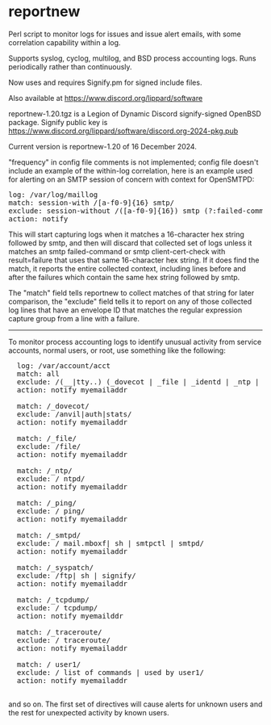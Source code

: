 # reportnew
Perl script to monitor logs for issues and issue alert emails, with some correlation capability within a log.

Supports syslog, cyclog, multilog, and BSD process accounting logs. Runs periodically rather than continuously.

Now uses and requires Signify.pm for signed include files.

Also available at https://www.discord.org/lippard/software

reportnew-1.20.tgz is a Legion of Dynamic Discord signify-signed OpenBSD package. Signify public key is https://www.discord.org/lippard/software/discord.org-2024-pkg.pub

Current version is reportnew-1.20 of 16 December 2024.

"frequency" in config file comments is not implemented; config file doesn't include an example of
the within-log correlation, here is an example used for alerting on an SMTP session of concern with
context for OpenSMTPD:

<PRE>
log: /var/log/maillog
match: session-with /[a-f0-9]{16} smtp/
exclude: session-without /([a-f0-9]{16}) smtp (?:failed-command|client-cert-check result="failure")/
action: notify <emailaddress>
</PRE>

This will start capturing logs when it matches a 16-character hex string followed by smtp, and then will
discard that collected set of logs unless it matches an smtp failed-command or smtp client-cert-check with
result=failure that uses that same 16-character hex string. If it does find the match, it reports the entire
collected context, including lines before and after the failures which contain the same hex string followed
by smtp.

The "match" field tells reportnew to collect matches of that string for later comparison, the "exclude"
field tells it to report on any of those collected log lines that have an envelope ID that matches the
regular expression capture group from a line with a failure.
  
---
  
To monitor process accounting logs to identify unusual activity from service accounts, normal users, or root, use something like the following:

<PRE>
  log: /var/account/acct
  match: all
  exclude: /(__|tty..) (_dovecot | _file | _identd | _ntp | _ping | _smtpd | _syspatch | _tcpdump | _traceroute | user1 | user2 | root | sshd | www)/
  action: notify myemailaddr
  
  match: /_dovecot/
  exclude: /anvil|auth|stats/
  action: notify myemailaddr
  
  match: /_file/
  exclude: /file/
  action: notify myemailaddr
  
  match: /_ntp/
  exclude: / ntpd/
  action: notify myemailaddr
  
  match: /_ping/
  exclude: / ping/
  action: notify myemailaddr
  
  match: /_smtpd/
  exclude: / mail.mboxf| sh | smtpctl | smtpd/
  action: notify myemailaddr
  
  match: /_syspatch/
  exclude: /ftp| sh | signify/
  action: notify myemailaddr
  
  match: /_tcpdump/
  exclude: / tcpdump/
  action: notify myemailddr
  
  match: /_traceroute/
  exclude: / traceroute/
  action: notify myemailaddr
  
  match: / user1/
  exclude: / list of commands | used by user1/
  action: notify myemailaddr
 </PRE>
  
and so on. The first set of directives will cause alerts for unknown users and the rest for unexpected activity by known users.


